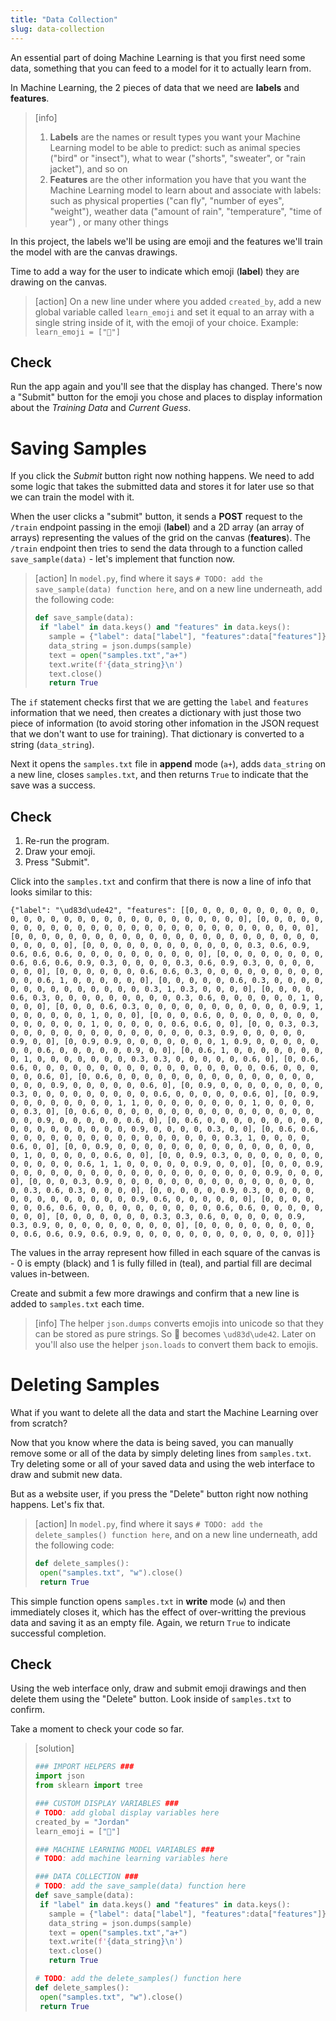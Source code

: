 ```yaml
---
title: "Data Collection"
slug: data-collection
---
```


An essential part of doing Machine Learning is that you first need some data, something that you can feed to a model for it to actually learn from.

In Machine Learning, the 2 pieces of data that we need are **labels** and **features**.

> [info]
> 1. **Labels** are the names or result types you want your Machine Learning model to be able to predict: such as animal species ("bird" or "insect"), what to wear ("shorts", "sweater", or "rain jacket"), and so on
> 1. **Features** are the other information you have that you want the Machine Learning model to learn about and associate with labels: such as physical properties ("can fly", "number of eyes", "weight"), weather data ("amount of rain", "temperature", "time of year") , or many other things

In this project, the labels we'll be using are emoji and the features we'll train the model with are the canvas drawings.

Time to add a way for the user to indicate which emoji (**label**) they are drawing on the canvas.

> [action]
> On a new line under where you added `created_by`, add a new global variable called `learn_emoji` and set it equal to an array with a single string inside of it, with the emoji of your choice. Example: `learn_emoji = ["🙂"]`

## Check

Run the app again and you'll see that the display has changed. There's now a "Submit" button for the emoji you chose and places to display information about the *Training Data* and *Current Guess*.

<!-- TODO: image of newly added emoji -->

# Saving Samples

If you click the *Submit* button right now nothing happens. We need to add some logic that takes the submitted data and stores it for later use so that we can train the model with it.

When the user clicks a "submit" button, it sends a **POST** request to the `/train` endpoint passing in the emoji (**label**) and a 2D array (an array of arrays) representing the values of the grid on the canvas (**features**). The `/train` endpoint then tries to send the data through to a function called `save_sample(data)` - let's implement that function now.

> [action]
> In `model.py`, find where it says `# TODO: add the save_sample(data) function here`, and on a new line underneath, add the following code:
>```python
>def save_sample(data):
>  if "label" in data.keys() and "features" in data.keys():
>    sample = {"label": data["label"], "features":data["features"]}
>    data_string = json.dumps(sample)
>    text = open("samples.txt","a+")
>    text.write(f'{data_string}\n')
>    text.close()
>    return True
>```

The `if` statement checks first that we are getting the `label` and `features` information that we need, then creates a dictionary with just those two piece of information (to avoid storing other infomation in the JSON request that we don't want to use for training). That dictionary is converted to a string (`data_string`).

Next it opens the `samples.txt` file in **append** mode (`a+`), adds `data_string` on a new line, closes `samples.txt`, and then returns `True` to indicate that the save was a success.

## Check

1. Re-run the program.
1. Draw your emoji.
1. Press "Submit".

Click into the `samples.txt` and confirm that there is now a line of info that looks similar to this:

```
{"label": "\ud83d\ude42", "features": [[0, 0, 0, 0, 0, 0, 0, 0, 0, 0, 0, 0, 0, 0, 0, 0, 0, 0, 0, 0, 0, 0, 0, 0, 0, 0, 0, 0], [0, 0, 0, 0, 0, 0, 0, 0, 0, 0, 0, 0, 0, 0, 0, 0, 0, 0, 0, 0, 0, 0, 0, 0, 0, 0, 0, 0], [0, 0, 0, 0, 0, 0, 0, 0, 0, 0, 0, 0, 0, 0, 0, 0, 0, 0, 0, 0, 0, 0, 0, 0, 0, 0, 0, 0], [0, 0, 0, 0, 0, 0, 0, 0, 0, 0, 0, 0, 0.3, 0.6, 0.9, 0.6, 0.6, 0.6, 0, 0, 0, 0, 0, 0, 0, 0, 0, 0], [0, 0, 0, 0, 0, 0, 0, 0, 0.6, 0.6, 0.6, 0.9, 0.3, 0, 0, 0, 0, 0.3, 0.6, 0.9, 0.3, 0, 0, 0, 0, 0, 0, 0], [0, 0, 0, 0, 0, 0, 0.6, 0.6, 0.3, 0, 0, 0, 0, 0, 0, 0, 0, 0, 0, 0, 0.6, 1, 0, 0, 0, 0, 0, 0], [0, 0, 0, 0, 0, 0.6, 0.3, 0, 0, 0, 0, 0, 0, 0, 0, 0, 0, 0, 0, 0, 0, 0.3, 1, 0.3, 0, 0, 0, 0], [0, 0, 0, 0, 0.6, 0.3, 0, 0, 0, 0, 0, 0, 0, 0, 0, 0.3, 0.6, 0, 0, 0, 0, 0, 0, 1, 0, 0, 0, 0], [0, 0, 0, 0.6, 0.3, 0, 0, 0, 0, 0, 0, 0, 0, 0, 0, 0, 0.9, 1, 0, 0, 0, 0, 0, 0, 1, 0, 0, 0], [0, 0, 0, 0.6, 0, 0, 0, 0, 0, 0, 0, 0, 0, 0, 0, 0, 0, 0, 1, 0, 0, 0, 0, 0, 0.6, 0.6, 0, 0], [0, 0, 0.3, 0.3, 0, 0, 0, 0, 0, 0, 0, 0, 0, 0, 0, 0, 0, 0, 0.3, 0.9, 0, 0, 0, 0, 0, 0.9, 0, 0], [0, 0.9, 0.9, 0, 0, 0, 0, 0, 0, 0, 1, 0.9, 0, 0, 0, 0, 0, 0, 0, 0.6, 0, 0, 0, 0, 0, 0.9, 0, 0], [0, 0.6, 1, 0, 0, 0, 0, 0, 0, 0, 0, 1, 0, 0, 0, 0, 0, 0, 0, 0.3, 0.3, 0, 0, 0, 0, 0, 0.6, 0], [0, 0.6, 0.6, 0, 0, 0, 0, 0, 0, 0, 0, 0, 0, 0, 0, 0, 0, 0, 0, 0, 0.6, 0, 0, 0, 0, 0, 0.6, 0], [0, 0.6, 0, 0, 0, 0, 0, 0, 0, 0, 0, 0, 0, 0, 0, 0, 0, 0, 0, 0, 0.9, 0, 0, 0, 0, 0, 0.6, 0], [0, 0.9, 0, 0, 0, 0, 0, 0, 0, 0, 0.3, 0, 0, 0, 0, 0, 0, 0, 0, 0, 0.6, 0, 0, 0, 0, 0, 0.6, 0], [0, 0.9, 0, 0, 0, 0, 0, 0, 0, 0, 1, 1, 0, 0, 0, 0, 0, 0, 0, 0, 1, 0, 0, 0, 0, 0, 0.3, 0], [0, 0.6, 0, 0, 0, 0, 0, 0, 0, 0, 0, 0, 0, 0, 0, 0, 0, 0, 0, 0, 0.9, 0, 0, 0, 0, 0, 0.6, 0], [0, 0.6, 0, 0, 0, 0, 0, 0, 0, 0, 0, 0, 0, 0, 0, 0, 0, 0, 0, 0, 0.9, 0, 0, 0, 0, 0.3, 0, 0], [0, 0.6, 0.6, 0, 0, 0, 0, 0, 0, 0, 0, 0, 0, 0, 0, 0, 0, 0, 0, 0.3, 1, 0, 0, 0, 0, 0.6, 0, 0], [0, 0, 0.9, 0, 0, 0, 0, 0, 0, 0, 0, 0, 0, 0, 0, 0, 0, 0, 0, 1, 0, 0, 0, 0, 0, 0.6, 0, 0], [0, 0, 0.9, 0.3, 0, 0, 0, 0, 0, 0, 0, 0, 0, 0, 0, 0, 0.6, 1, 1, 0, 0, 0, 0, 0, 0.9, 0, 0, 0], [0, 0, 0, 0.9, 0, 0, 0, 0, 0, 0, 0, 0, 0, 0, 0, 0, 0, 0, 0, 0, 0, 0, 0, 0.9, 0, 0, 0, 0], [0, 0, 0, 0.3, 0.9, 0, 0, 0, 0, 0, 0, 0, 0, 0, 0, 0, 0, 0, 0, 0, 0, 0.3, 0.6, 0.3, 0, 0, 0, 0], [0, 0, 0, 0, 0, 0.9, 0.3, 0, 0, 0, 0, 0, 0, 0, 0, 0, 0, 0, 0, 0, 0.9, 0.6, 0, 0, 0, 0, 0, 0], [0, 0, 0, 0, 0, 0, 0.6, 0.6, 0, 0, 0, 0, 0, 0, 0, 0, 0, 0, 0.6, 0.6, 0, 0, 0, 0, 0, 0, 0, 0], [0, 0, 0, 0, 0, 0, 0, 0.3, 0.3, 0.6, 0, 0, 0, 0, 0, 0.9, 0.3, 0.9, 0, 0, 0, 0, 0, 0, 0, 0, 0, 0], [0, 0, 0, 0, 0, 0, 0, 0, 0, 0, 0.6, 0.6, 0.9, 0.6, 0.9, 0, 0, 0, 0, 0, 0, 0, 0, 0, 0, 0, 0, 0]]}
```

The values in the array represent how filled in each square of the canvas is - 0 is empty (black) and 1 is fully filled in (teal), and partial fill are decimal values in-between.

Create and submit a few more drawings and confirm that a new line is added to `samples.txt` each time.

> [info]
> The helper `json.dumps` converts emojis into unicode so that they can be stored as pure strings. So 🙂 becomes `\ud83d\ude42`. Later on you'll also use the helper `json.loads` to convert them back to emojis.

# Deleting Samples

What if you want to delete all the data and start the Machine Learning over from scratch?

Now that you know where the data is being saved, you can manually remove some or all of the data by simply deleting lines from `samples.txt`. Try deleting some or all of your saved data and using the web interface to draw and submit new data.

But as a website user, if you press the "Delete" button right now nothing happens. Let's fix that.

> [action]
> In `model.py`, find where it says `# TODO: add the delete_samples() function here`, and on a new line underneath, add the following code:
>```python
>def delete_samples():
>  open("samples.txt", "w").close()
>  return True
>```

This simple function opens `samples.txt` in **write** mode (`w`) and then immediately closes it, which has the effect of over-writting the previous data and saving it as an empty file. Again, we return `True` to indicate successful completion.

## Check

Using the web interface only, draw and submit emoji drawings and then delete them using the "Delete" button. Look inside of `samples.txt` to confirm.

Take a moment to check your code so far.

> [solution]
>
>```python
>### IMPORT HELPERS ###
>import json
>from sklearn import tree
>
>### CUSTOM DISPLAY VARIABLES ###
># TODO: add global display variables here
>created_by = "Jordan"
>learn_emoji = ["🙂"]
>
>### MACHINE LEARNING MODEL VARIABLES ###
># TODO: add machine learning variables here
>
>### DATA COLLECTION ###
># TODO: add the save_sample(data) function here
>def save_sample(data):
>  if "label" in data.keys() and "features" in data.keys():
>    sample = {"label": data["label"], "features":data["features"]}
>    data_string = json.dumps(sample)
>    text = open("samples.txt","a+")
>    text.write(f'{data_string}\n')
>    text.close()
>    return True
>
># TODO: add the delete_samples() function here
>def delete_samples():
>  open("samples.txt", "w").close()
>  return True
>```
>
